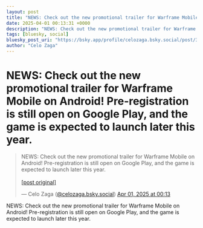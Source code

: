 ```yaml
---
layout: post
title: "NEWS: Check out the new promotional trailer for Warframe Mobile on Android! Pre-registration is still open on Google Play, and the game is expected to launch later this year."
date: 2025-04-01 00:13:31 +0000
description: "NEWS: Check out the new promotional trailer for Warframe Mobile on Android! Pre-registration is still open on Google Play, and the game is expected to l..."
tags: [bluesky, social]
bluesky_post_uri: "https://bsky.app/profile/celozaga.bsky.social/post/3llplo2vah72q"
author: "Celo Zaga"
---
```


<h1 class="bluesky-post-title">NEWS: Check out the new promotional trailer for Warframe Mobile on Android! Pre-registration is still open on Google Play, and the game is expected to launch later this year.</h1>


<blockquote class="bluesky-embed" data-bluesky-uri="at://did:plc:lmh6rennptq77inaztnovw4b/app.bsky.feed.post/3llplo2vah72q" data-bluesky-embed-color-mode="system">
<p lang="">NEWS: Check out the new promotional trailer for Warframe Mobile on Android! Pre-registration is still open on Google Play, and the game is expected to launch later this year.<br><br><a href="https://bsky.app/profile/celozaga.bsky.social/post/3llplo2vah72q">[post original]</a></p>
&mdash; Celo Zaga (<a href="https://bsky.app/profile/did:plc:lmh6rennptq77inaztnovw4b">@celozaga.bsky.social</a>) <a href="https://bsky.app/profile/celozaga.bsky.social/post/3llplo2vah72q">Apr 01, 2025 at 00:13</a>
</blockquote>
<script async src="https://embed.bsky.app/static/embed.js" charset="utf-8"></script>


<p class="bluesky-post-description">NEWS: Check out the new promotional trailer for Warframe Mobile on Android! Pre-registration is still open on Google Play, and the game is expected to launch later this year.</p>
